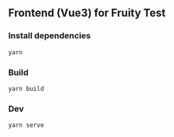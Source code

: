 ## Frontend (Vue3) for Fruity Test

### Install dependencies

```
yarn
```

### Build

```
yarn build
```

### Dev

```
yarn serve
```
